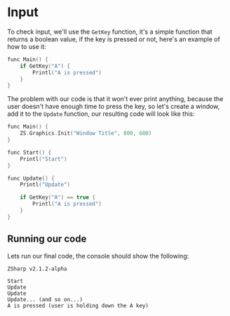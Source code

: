 # Input
To check input, we'll use the `GetKey` function, it's a simple function that returns a boolean value, if the key is pressed or not, here's an example of how to use it:

```c++
func Main() {
    if GetKey("A") {
        Printl("A is pressed")
    }
}
```

The problem with our code is that it won't ever print anything, because the user doesn't have enough time to press the key, so let's create a window, add it to the `Update` function, our resulting code will look like this:

```c++
func Main() {
    ZS.Graphics.Init("Window Title", 800, 600)
}

func Start() {
    Printl("Start")
}

func Update() {
    Printl("Update")

    if GetKey("A") == true {
        Printl("A is pressed")
    }
}
```

## Running our code
Lets run our final code, the console should show the following:

```log
ZSharp v2.1.2-alpha

Start
Update
Update
Update... (and so on...)
A is pressed (user is holding down the A key)
```